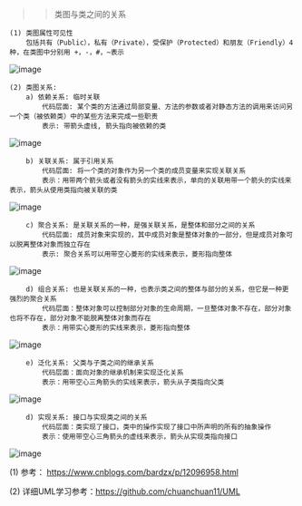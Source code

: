 >> 类图与类之间的关系

```
(1) 类图属性可见性
    包括共有（Public），私有（Private），受保护（Protected）和朋友（Friendly）4种，在类图中分别用 +，-，#，~表示
```

![image](https://github.com/chuanchuan11/cplus/assets/42632290/5fb463cb-d1e3-4cba-ae25-3a5ef5f9fc87)

```
(2) 类图关系:
    a) 依赖关系: 临时关联
        代码层面: 某个类的方法通过局部变量、方法的参数或者对静态方法的调用来访问另一个类（被依赖类）中的某些方法来完成一些职责
        表示: 带箭头虚线, 箭头指向被依赖的类
```

![image](https://github.com/chuanchuan11/cplus/assets/42632290/6a77025d-0c5e-469e-8297-70c328a60ad8)

```
    b) 关联关系: 属于引用关系
        代码层面: 将一个类的对象作为另一个类的成员变量来实现关联关系
        表示：用带两个箭头或者没有箭头的实线来表示，单向的关联用带一个箭头的实线来表示，箭头从使用类指向被关联的类
```

![image](https://github.com/chuanchuan11/cplus/assets/42632290/79f21778-f201-4962-8547-d7f86f55c416)

```
    c) 聚合关系: 是关联关系的一种，是强关联关系，是整体和部分之间的关系
        代码层面: 成员对象来实现的，其中成员对象是整体对象的一部分，但是成员对象可以脱离整体对象而独立存在
        表示: 聚合关系可以用带空心菱形的实线来表示，菱形指向整体
```

![image](https://github.com/chuanchuan11/cplus/assets/42632290/f9c5ff6f-c04f-47c1-bd8f-4c3bc5ba38d7)

```
    d) 组合关系: 也是关联关系的一种，也表示类之间的整体与部分的关系，但它是一种更强烈的聚合关系
        代码层面：整体对象可以控制部分对象的生命周期，一旦整体对象不存在，部分对象也将不存在，部分对象不能脱离整体对象而存在
        表示：用带实心菱形的实线来表示，菱形指向整体
```

![image](https://github.com/chuanchuan11/cplus/assets/42632290/f1562aaf-7d42-474f-afdd-e3ca8a570f4c)

```
    e) 泛化关系: 父类与子类之间的继承关系
        代码层面：面向对象的继承机制来实现泛化关系
        表示：用带空心三角箭头的实线来表示，箭头从子类指向父类
```

![image](https://github.com/chuanchuan11/cplus/assets/42632290/d8fe4f89-d670-4986-8b13-c701e4c2192f)

```
    d) 实现关系: 接口与实现类之间的关系
        代码层面：类实现了接口，类中的操作实现了接口中所声明的所有的抽象操作
        表示：使用带空心三角箭头的虚线来表示，箭头从实现类指向接口
```

![image](https://github.com/chuanchuan11/cplus/assets/42632290/e6ec3202-3867-4060-afac-3fd5cbdbf809)



(1) 参考： https://www.cnblogs.com/bardzx/p/12096958.html

(2) 详细UML学习参考：https://github.com/chuanchuan11/UML
